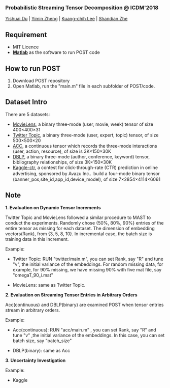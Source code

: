 ### Probabilistic Streaming Tensor Decomposition @ ICDM'2018
[Yishuai Du](https://www.linkedin.com/in/yishuai-du-583a17b5/) | [Yimin Zheng](http://www.vincheng.me) | [Kuang-chih Lee](https://scholar.google.com/citations?user=r9JOIloAAAAJ&hl=en) | [Shandian Zhe](http://www.cs.utah.edu/~zhe/)

## Requirement
* MIT Licence
* [**Matlab**](https://www.mathworks.com/products/matlab.html) as the software to run POST code

## How to run POST
1. Download POST repository
2. Open Matlab, run the "main.m" file in each subfolder of POST/code.



## Dataset Intro
There are 5 datasets:
* [MovieLens](https://github.com/yishuaidu/POST/blob/master/code/MovieLen/movie_400x400x31.mat), a binary three-mode (user, movie, week) tensor of size 400×400×31
* [Twitter Topic](https://github.com/yishuaidu/POST/blob/master/code/Twitter/data.mat), a binary three-mode (user, expert, topic) tensor, of size 500×500×20
* [ACC](https://github.com/yishuaidu/POST/blob/master/code/ACC/tensor-data-large/acc.mat), a continuous tensor which records the three-mode interactions (user, action, resource), of size is 3K×150×30K
* [DBLP](https://github.com/yishuaidu/POST/tree/master/code/DBLP/tensor-data-large), a binary three-mode (author, conference, keyword) tensor, bibliography relationships, of size 3K×150×30K
* [Kaggle-ctr](https://www.kaggle.com/c/avazu-ctr-prediction/data), a contest for click-through-rate (CTR) prediction in online advertising, sponsored by Avazu Inc，build a four-mode binary tensor (banner_pos,site_id,app_id,device_model), of size 7×2854×4114×6061

## Note
**1. Evaluation on Dynamic Tensor Increments**

Twitter Topic and MovieLens followed a similar procedure to MAST to conduct the experiments. 
Randomly chose {50%, 80%, 90%} entries of the entire tensor as missing for each dataset.
The dimension of embedding vectors(Rank), from {3, 5, 8, 10}. In incremental case, the batch size is training data in this increment.

Example:

* Twitter Topic: RUN "twitter/main.m", you can set Rank, say "R" and tune "v", the initial variance of the embeddings.
For random missing data, for example, for 90% missing, we have missing 90% with five mat file, say "omegaT_90_i.mat"

* MovieLens: same as Twitter Topic.

**2. Evaluation on Streaming Tensor Entries in Arbitrary Orders**

Acc(continuous) and DBLP(binary) are examined POST when tensor entries stream in arbitrary orders. 

Example:

* Acc(continuous): RUN "acc/main.m" ,  you can set Rank, say "R" and tune "v" ,the initial variance of the embeddings. In this case, you can set batch size, say "batch_size"

* DBLP(binary): same as Acc



**3. Uncertainty Investigation**

Example:

* Kaggle




